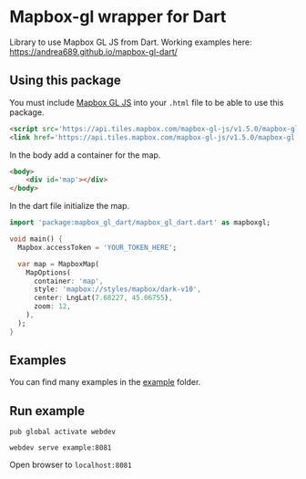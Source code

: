 # Mapbox-gl wrapper for Dart

Library to use Mapbox GL JS from Dart. Working examples here: https://andrea689.github.io/mapbox-gl-dart/

## Using this package

You must include [Mapbox GL JS](https://github.com/mapbox/mapbox-gl-js) into your `.html` file
to be able to use this package.

```html
<script src='https://api.tiles.mapbox.com/mapbox-gl-js/v1.5.0/mapbox-gl.js'></script>
<link href='https://api.tiles.mapbox.com/mapbox-gl-js/v1.5.0/mapbox-gl.css' rel='stylesheet'/>
```

In the body add a container for the map.

```html
<body>
    <div id='map'></div>
</body>
```

In the dart file initialize the map.

```dart
import 'package:mapbox_gl_dart/mapbox_gl_dart.dart' as mapboxgl;

void main() {
  Mapbox.accessToken = 'YOUR_TOKEN_HERE';

  var map = MapboxMap(
    MapOptions(
      container: 'map',
      style: 'mapbox://styles/mapbox/dark-v10',
      center: LngLat(7.68227, 45.06755),
      zoom: 12,
    ),
  );
}
```

## Examples

You can find many examples in the [example](example) folder.

## Run example

`pub global activate webdev`

`webdev serve example:8081`

Open browser to `localhost:8081`
